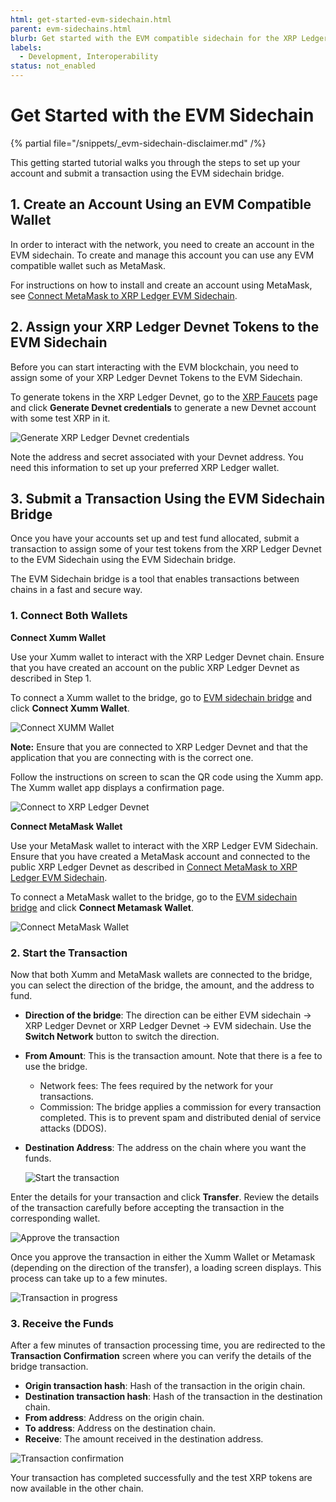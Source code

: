 ```yaml
---
html: get-started-evm-sidechain.html
parent: evm-sidechains.html
blurb: Get started with the EVM compatible sidechain for the XRP Ledger.
labels:
  - Development, Interoperability
status: not_enabled
---
```

# Get Started with the EVM Sidechain


{% partial file="/snippets/_evm-sidechain-disclaimer.md" /%}

This getting started tutorial walks you through the steps to set up your account and submit a transaction using the EVM sidechain bridge. 

## 1. Create an Account Using an EVM Compatible Wallet
<!-- STYLE_OVERRIDE: wallet -->

In order to interact with the network, you need to create an account in the EVM sidechain. To create and manage this account you can use any EVM compatible wallet such as MetaMask.

For instructions on how to install and create an account using MetaMask, see [Connect MetaMask to XRP Ledger EVM Sidechain](connect-metamask-to-xrpl-evm-sidechain.md).


## 2. Assign your XRP Ledger Devnet Tokens to the EVM Sidechain

Before you can start interacting with the EVM blockchain, you need to assign some of your XRP Ledger Devnet Tokens to the EVM Sidechain. 

To generate tokens in the XRP Ledger Devnet, go to the [XRP Faucets](https://xrpl.org/xrp-testnet-faucet.html) page and click **Generate Devnet credentials** to generate a new Devnet account with some test XRP in it.

![Generate XRP Ledger Devnet credentials](../img/evm-sidechain-xrpl-devnet-faucet.png '#width=300px;')

Note the address and secret associated with your Devnet address. You need this information to set up your preferred XRP Ledger wallet. 


## 3. Submit a Transaction Using the EVM Sidechain Bridge

Once you have your accounts set up and test fund allocated, submit a transaction to assign some of your test tokens from the XRP Ledger Devnet to the EVM Sidechain using the EVM Sidechain bridge.

The EVM Sidechain bridge is a tool that enables transactions between chains in a fast and secure way.


### 1. Connect Both Wallets


**Connect Xumm Wallet**

Use your Xumm wallet to interact with the XRP Ledger Devnet chain.
Ensure that you have created an account on the public XRP Ledger Devnet as described in Step 1. 

To connect a Xumm wallet to the bridge, go to [EVM sidechain bridge](https://witness-evm-sidechain.peersyst.tech/) and click **Connect Xumm Wallet**.

![Connect XUMM Wallet](../img/evm-sidechain-connect-xumm-wallet.png '#width=500px;')


**Note:** Ensure that you are connected to XRP Ledger Devnet and that the application that you are connecting with is the correct one.

Follow the instructions on screen to scan the QR code using the Xumm app. The Xumm wallet app displays a confirmation page.

![Connect to XRP Ledger Devnet](../img/evm-sidechain-bridge-sign-in.jpg '#width=300px;')


**Connect MetaMask Wallet**

Use your MetaMask wallet to interact with the XRP Ledger EVM Sidechain. 
Ensure that you have created a MetaMask account and connected to the public XRP Ledger Devnet as described in [Connect MetaMask to XRP Ledger EVM Sidechain](connect-metamask-to-xrpl-evm-sidechain.md).

To connect a MetaMask wallet to the bridge, go to the [EVM sidechain bridge](https://witness-evm-sidechain.peersyst.tech/) and click **Connect Metamask Wallet**.

![Connect MetaMask Wallet](../img/evm-sidechain-connect-metamask.png '#width=300px;')


### 2. Start the Transaction 

Now that both Xumm and MetaMask wallets are connected to the bridge, you can select the direction of the bridge, the amount, and the address to fund.

- **Direction of the bridge**: The direction can be either EVM sidechain → XRP Ledger Devnet or XRP Ledger Devnet → EVM sidechain. Use the **Switch Network** button to switch the direction.
- **From Amount**: This is the transaction amount. Note that there is a fee to use the bridge.
    - Network fees: The fees required by the network for your transactions.
    - Commission: The bridge applies a commission for every transaction completed. This is to prevent spam and distributed denial of service attacks (DDOS).
- **Destination Address**: The address on the chain where you want the funds.

    ![Start the transaction](../img/evm-sidechain-initiate-transfer.png '#width=500px;')

Enter the details for your transaction and click **Transfer**. Review the details of the transaction carefully before accepting the transaction in the corresponding wallet. 

![Approve the transaction](../img/evm-sidechain-approve-transaction.png '#width=500px;')

Once you approve the transaction in either the Xumm Wallet or Metamask (depending on the direction of the transfer), a loading screen displays. This process can take up to a few minutes.

![Transaction in progress](../img/evm-sidechain-transfer-in-progress.png '#width=500px;')


### 3. Receive the Funds

After a few minutes of transaction processing time, you are redirected to the **Transaction Confirmation** screen where you can verify the details of the bridge transaction.

- **Origin transaction hash**: Hash of the transaction in the origin chain.
- **Destination transaction hash**: Hash of the transaction in the destination chain.
- **From address**: Address on the origin chain.
- **To address**: Address on the destination chain.
- **Receive**: The amount received in the destination address.

![Transaction confirmation](../img/evm-sidechain-transaction-confirmation.png '#width=500px;')

Your transaction has completed successfully and the test XRP tokens are now available in the other chain.